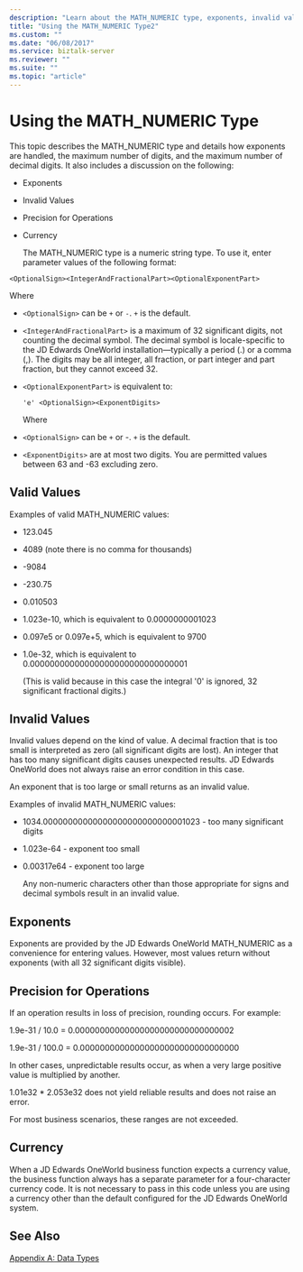 ```yaml
---
description: "Learn about the MATH_NUMERIC type, exponents, invalid values, precision for operations, and currency values in JD Edwards OneWorld business functions."
title: "Using the MATH_NUMERIC Type2"
ms.custom: ""
ms.date: "06/08/2017"
ms.service: biztalk-server
ms.reviewer: ""
ms.suite: ""
ms.topic: "article"
---
```

# Using the MATH_NUMERIC Type

This topic describes the MATH_NUMERIC type and details how exponents are handled, the maximum number of digits, and the maximum number of decimal digits. It also includes a discussion on the following:  
  
- Exponents  
  
- Invalid Values  
  
- Precision for Operations  
  
- Currency  
  
  The MATH_NUMERIC type is a numeric string type. To use it, enter parameter values of the following format:  
  
```  
<OptionalSign><IntegerAndFractionalPart><OptionalExponentPart>  
```  
  
 Where  
  
- `<OptionalSign>` can be `+` or `-`. `+` is the default.  
  
- `<IntegerAndFractionalPart>` is a maximum of 32 significant digits, not counting the decimal symbol. The decimal symbol is locale-specific to the JD Edwards OneWorld installation—typically a period (.) or a comma (,). The digits may be all integer, all fraction, or part integer and part fraction, but they cannot exceed 32.  
  
- `<OptionalExponentPart>` is equivalent to:  
  
  ```  
  'e' <OptionalSign><ExponentDigits>  
  ```  
  
  Where  
  
- `<OptionalSign>` can be `+` or -. `+` is the default.  
  
- `<ExponentDigits>` are at most two digits. You are permitted values between 63 and -63 excluding zero.  
  
## Valid Values  
 Examples of valid MATH_NUMERIC values:  
  
- 123.045  
  
- 4089 (note there is no comma for thousands)  
  
- -9084  
  
- -230.75  
  
- 0.010503  
  
- 1.023e-10, which is equivalent to 0.0000000001023  
  
- 0.097e5 or 0.097e+5, which is equivalent to 9700  
  
- 1.0e-32, which is equivalent to 0.00000000000000000000000000000001  
  
     (This is valid because in this case the integral '0' is ignored, 32 significant fractional digits.)  
  
## Invalid Values
  
 Invalid values depend on the kind of value. A decimal fraction that is too small is interpreted as zero (all significant digits are lost). An integer that has too many significant digits causes unexpected results. JD Edwards OneWorld does not always raise an error condition in this case.  
  
 An exponent that is too large or small returns as an invalid value.  
  
 Examples of invalid MATH_NUMERIC values:  
  
- 1034.00000000000000000000000000001023 - too many significant digits  
  
- 1.023e-64 - exponent too small  
  
- 0.00317e64 - exponent too large  
  
  Any non-numeric characters other than those appropriate for signs and decimal symbols result in an invalid value.  
  
## Exponents
  
 Exponents are provided by the JD Edwards OneWorld MATH_NUMERIC as a convenience for entering values. However, most values return without exponents (with all 32 significant digits visible).  
  
## Precision for Operations
  
 If an operation results in loss of precision, rounding occurs. For example:  
  
 1.9e-31 / 10.0 = 0.00000000000000000000000000000002  
  
 1.9e-31 / 100.0 = 0.00000000000000000000000000000000  
  
 In other cases, unpredictable results occur, as when a very large positive value is multiplied by another.  
  
 1.01e32 * 2.053e32 does not yield reliable results and does not raise an error.  
  
 For most business scenarios, these ranges are not exceeded.  
  
## Currency
  
 When a JD Edwards OneWorld business function expects a currency value, the business function always has a separate parameter for a four-character currency code. It is not necessary to pass in this code unless you are using a currency other than the default configured for the JD Edwards OneWorld system.  
  
## See Also
  
 [Appendix A: Data Types](../core/appendix-a-data-types.md)
